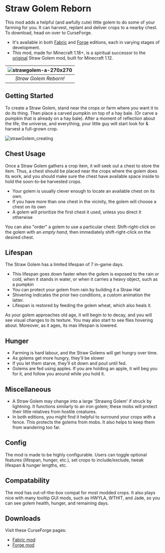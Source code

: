 # Straw Golem Reborn
This mod adds a helpful (and awfully cute) little golem to do some of your farming for you. It can harvest, replant and deliver crops to a nearby chest. To download, head on over to CurseForge.
- It's available in both [Fabric](https://www.curseforge.com/minecraft/mc-mods/straw-golem-reborn) and [Forge](https://www.curseforge.com/minecraft/mc-mods/strawgolem-reborn) editions, each in varying stages of development.
- This mod, made for Minecraft 1.18+, is a spiritual successor to the [original](https://www.curseforge.com/minecraft/mc-mods/strawgolem) Straw Golem mod, built for Minecraft 1.12.

| ![strawgolem-a-270x270](https://user-images.githubusercontent.com/26723535/166476673-a377f3f9-b941-4581-8ae3-dac79e2f87a2.png) | 
|:--:| 
| *Straw Golem Reborn!* |

## Getting Started
To create a Straw Golem, stand near the crops or farm where you want it to do its thing. Then place a carved pumpkin on top of a hay bale. (Or carve a pumpkin that is already on a hay bale). After a moment of reflection about the life, the universe, and everything, your little guy will start look for & harvest a full-grown crop.

![strawGolem_creating](https://user-images.githubusercontent.com/26723535/166479651-7c970834-3a87-40c7-aca3-27ca87e9bc2b.gif)

## Chest Usage
Once a Straw Golem gathers a crop item, it will seek out a chest to store the item. Thus, a chest should be placed near the crops where the golem does its work, and you should make sure the chest have available space inside to hold the soon-to-be harvested crops.
- Your golem is usually clever enough to locate an available chest on its own.
- If you have more than one chest in the vicinity, the golem will choose a chest on its own
- A golem will prioritize the first chest it used, unless you direct it otherwise

You can also "order" a golem to use a particular chest:
Shift-right-click on the golem with an *empty hand,* then immediately shift-right-click on the desired chest.

## Lifespan
The Straw Golem has a limited lifespan of 7 in-game days.
- This lifespan goes down faster when the golem is exposed to the rain or cold, when it stands in water, or when it carries a heavy object, such as a pumpkin
- You can protect your golem from rain by building it a Straw Hat
- Shivering indicates the prior two conditions, a custom animation the latter.
- Lifespan is restored by feeding the golem wheat, which also heals it.

As your golem approaches old age, it will begin to to decay, and you will see visual changes to its texture. You may also start to see flies hovering about. Moreover, as it ages, its max lifespan is lowered.

## Hunger
- Farming is hard labour, and the Straw Golems will get hungry over time.
- As golems get more hungry, they'll be slower
- If you let them starve, they'll sit down and pout until fed.
- Golems are fed using apples. If you are holding an apple, it will beg you for it, and follow you around while you hold it.

## Miscellaneous
- A Straw Golem may change into a large 'Strawng Golem' if struck by lightning. It functions similarly to an iron golem; these mobs will protect their little relatives from hostile creatures.
- In both editions, you might find it helpful to surround your crops with a fence. This protects the golems from mobs. It also helps to keep them from wandering too far.

## Config
The mod is made to be highly configurable. Users can toggle optional features (lifespan, hunger, etc.), set crops to include/exclude, tweak lifespan & hunger lengths, etc.

## Compatability
The mod has out-of-the-box compat for most modded crops. It also plays nice with many tooltip GUI mods, such as HWYLA, WTHIT, and Jade, so you can see golem health, hunger, and remaining days.

## Downloads
Visit these CurseForge pages:
- [Fabric mod](https://www.curseforge.com/minecraft/mc-mods/straw-golem-reborn)
- [Forge mod](https://www.curseforge.com/minecraft/mc-mods/strawgolem-reborn)
